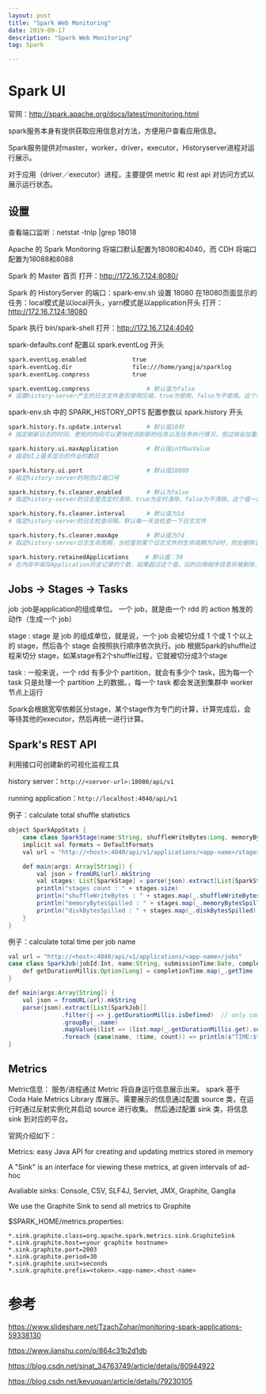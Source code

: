 ```yaml
---
layout: post
title: "Spark Web Monitoring"
date: 2019-09-17
description: "Spark Web Monitoring"
tag: Spark

---
```



# Spark UI

官网：http://spark.apache.org/docs/latest/monitoring.html

spark服务本身有提供获取应用信息对方法，方便用户查看应用信息。

Spark服务提供对master，worker，driver，executor，Historyserver进程对运行展示。

对于应用（driver／executor）进程，主要提供 metric 和 rest api 对访问方式以展示运行状态。


## 设置

查看端口监听：netstat -tnlp |grep 18018

Apache 的 Spark Monitoring 将端口默认配置为18080和4040，而 CDH 将端口配置为18088和8088


Spark 的 Master 首页
打开：http://172.16.7.124:8080/

Spark 的 HistoryServer 的端口：spark-env.sh 设置 18080
在18080页面显示的任务：local模式是以local开头，yarn模式是以application开头
打开：http://172.16.7.124:18080

Spark 执行 bin/spark-shell 
打开：http://172.16.7.124:4040


spark-defaults.conf 配置以 spark.eventLog 开头

```sh
spark.eventLog.enabled             true
spark.eventLog.dir                 file:///home/yangja/sparklog
spark.eventLog.compress            true

spark.eventLog.compress                # 默认值为false 
# 设置history-server产生的日志文件是否使用压缩，true为使用，false为不使用。这个参数务可以成压缩哦，不然日志文件岁时间积累会过大
```

spark-env.sh 中的 SPARK_HISTORY_OPTS 配置参数以 spark.history 开头

```sh
spark.history.fs.update.interval       # 默认值10秒 
# 指定刷新日志的时间，更短的时间可以更快检测到新的任务以及任务执行情况，但过快会加重服务器负载

spark.history.ui.maxApplication        # 默认值intMaxValue 
# 指定UI上最多显示的作业的数目

spark.history.ui.port                  # 默认值18080 
# 指定history-server的网页UI端口号

spark.history.fs.cleaner.enabled       # 默认为false 
# 指定history-server的日志是否定时清除，true为定时清除，false为不清除。这个值一定设置成true啊，不然日志文件会越来越大。

spark.history.fs.cleaner.interval      # 默认值为1d 
# 指定history-server的日志检查间隔，默认每一天会检查一下日志文件

spark.history.fs.cleaner.maxAge        # 默认值为7d 
# 指定history-server日志生命周期，当检查到某个日志文件的生命周期为7d时，则会删除该日志文件

spark.history.retainedApplications 　  # 默认值：50 
# 在内存中保存Application历史记录的个数，如果超过这个值，旧的应用程序信息将被删除，当再次访问已被删除的应用信息时需要重新构建页面
```


## Jobs -> Stages -> Tasks

job :job是application的组成单位。 一个 job，就是由一个 rdd 的 action 触发的动作（生成一个 job）

stage : stage 是 job 的组成单位，就是说，一个 job 会被切分成 1 个或 1 个以上的 stage，然后各个 stage 会按照执行顺序依次执行。job 根据Spark的shuffle过程来切分 stage，如某stage有2个shuffle过程，它就被切分成3个stage

task : 一般来说，一个 rdd 有多少个 partition，就会有多少个 task，因为每一个 task 只是处理一个 partition 上的数据。，每一个 task 都会发送到集群中 worker 节点上运行

Spark会根据宽窄依赖区分stage，某个stage作为专门的计算，计算完成后，会等待其他的executor，然后再统一进行计算。


## Spark's REST API

利用接口可创建新的可视化监视工具

history server：`http://<server-url>:18080/api/v1`

running application：`http://localhost:4040/api/v1`

例子：calculate total shuffle statistics

```java
object SparkAppStats {
	case class SparkStage(name:String, shuffleWriteBytes:Long, memoryBytesSpilled:Long, diskBytesSpilled:Long)
	implicit val formats = DefaultFormats
	val url = "http://<host>:4040/api/v1/applications/<app-name>/stages"

	def main(args: Array[String]) {
		val json = fromURL(url).mkString
		val stages: List[SparkStage] = parse(json).extract[List[SparkStage]]
		println("stages count : " + stages.size)
		println("shuffleWriteBytes : " + stages.map(_.shuffleWriteBytes).sum)
		println("memoryBytesSpilled : " + stages.map(_.memoryBytesSpilled).sum)
		println("diskBytesSpilled : " + stages.map(_.diskBytesSpilled).sum)
	}
}
```

例子：calculate total time per job name

```java
val url = "http://<host>:4040/api/v1/applications/<app-name>/jobs"
case class SparkJob(jobId:Int, name:String, submissionTime:Date, completionTime:Option[Date], stageIds:List[Int]) {
	def getDurationMillis:Option[Long] = completionTime.map(_.getTime - submissionTime.getTime)
}

def main(args:Array[String]) {
	val json = fromURL(url).mkString
	parse(json).extract[List[SparkJob]]
			   .filter(j => j.getDurationMillis.isDefined)  // only completed jobs
			   .groupBy(_.name)
			   .mapValues(list => (list.map(_.getDurationMillis.get).sum, list.size))
			   .foreach {case(name, (time, count)) => println(s"TIME:$time\tAVG:${time/count}\tNAME:$name")}
}
```


## Metrics

Metric信息：
服务/进程通过 Metric 将自身运行信息展示出来。 spark 基于 Coda Hale Metrics Library 库展示。需要展示的信息通过配置 source 类，在运行时通过反射实例化并启动 source 进行收集。
然后通过配置 sink 类，将信息 sink 到对应的平台。

官网介绍如下：

Metrics: easy Java API for creating and updating metrics stored in memory

A "Sink" is an interface for viewing these metrics, at given intervals of ad-hoc

Avaliable sinks: Console, CSV, SLF4J, Servlet, JMX, Graphite, Ganglia


We use the Graphite Sink to send all metrics to Graphite

$SPARK_HOME/metrics.properties:
```
*.sink.graphite.class=org.apache.spark.metrics.sink.GraphiteSink
*.sink.graphite.host=<your graphite hostname>
*.sink.graphite.port=2003
*.sink.graphite.period=30
*.sink.graphite.unit=seconds
*.sink.graphite.prefix=<token>.<app-name>.<host-name>
```



# 参考

https://www.slideshare.net/TzachZohar/monitoring-spark-applications-59338130

https://www.jianshu.com/p/864c31b2d1db

https://blog.csdn.net/sinat_34763749/article/details/80944922

https://blog.csdn.net/keyuquan/article/details/79230105



